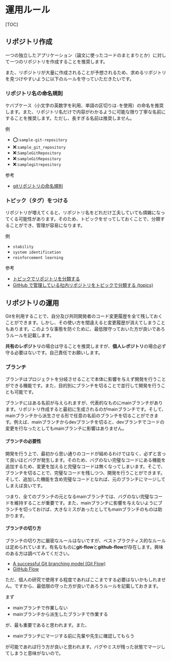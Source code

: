 # 運用ルール

[TOC]

## リポジトリ作成

一つの独立したアプリケーション（論文に使ったコードのまとまりとか）に対して一つのリポジトリを作成することを推奨します。

また、リポジトリが大量に作成されることが予想されるため、求めるリポジトリを見つけやすいように以下のルールを守っていただきたいです。

### リポジトリ名の命名規則

ケバブケース（小文字の英数字を利用、単語の区切りは`-`を使用）の命名を推奨します。また、リポジトリ名だけで内容がわかるように可能な限り丁寧な名前にすることを推奨します。ただし、長すぎる名前は推奨しません。

例

- :o::`sample-git-repository`
- :x::`sample_git_repository`
- :x::`SampleGitRepository`
- :x::`sampleGitRepository`
- :x::`samplegitrepository`

参考

- [gitリポジトリの命名規則](https://zenn.dev/iwatos/articles/cb79814a4b31ed)



### トピック（タグ）をつける

リポジトリが増えてくると、リポジトリ名をどれだけ工夫していても煩雑になってくる可能性があります。そのため、トピックをせってしておくことで、分類することができ、管理が容易になります。

例

- `stability`
- `system identification`
- `reinforcement learning`

参考

- [トピックでリポジトリを分類する](https://docs.github.com/ja/github/administering-a-repository/managing-repository-settings/classifying-your-repository-with-topics)
- [GitHub で管理している社内リポジトリをトピックで分類する (topics)](https://maku77.github.io/git/github/topics.html)



## リポジトリの運用

Gitを利用することで、自分及び共同開発者のコード変更履歴を全て残しておくことができます。しかし、その使い方を間違えると変更履歴が消えてしまうこともあります。このような事態を防ぐために、最低限守っておいた方が良いであろうルールを記載します。

**共有のレポジトリ**の場合は守ることを推奨しますが、**個人レポジトリ**の場合必ず守る必要はないです。自己責任でお願いします。

### ブランチ

ブランチはプロジェクトを分岐させることで本体に影響を与えず開発を行うことができる機能です。また、目的別にブランチを切ることで並行して開発を行うことも可能です。

ブランチにはある名前が与えられますが、代表的なものにmainブランチがあります。リポジトリ作成すると最初に生成されるのがmainブランチです。そして、mainブランチから派生させる形で任意の名前のブランチを切ることができます。例えば、mainブランチからdevブランチを切ると、devブランチでコードの変更を行なったとしてもmainブランチに影響はありません。

#### ブランチの必要性

開発を行う上で、最初から思い通りのコードが組めるわけではなく、必ずと言って良いほどバグが発生します。そのため、バグのない完璧なコードにある機能を追加するため、変更を加えると完璧なコードは無くなってしまいます。そこで、ブランチを切ることで、完璧なコードを残しつつ、開発を行うことができます。そして、追加した機能を含め完璧なコードとなれば、元のブランチにマージしてしまえば良いです。

つまり、全てのブランチの元となるmainブランチでは、バグのない完璧なコードを維持することが重要です。また、mainブランチに影響を与えないようにブランチを切っておけば、大きなミスがあったとしてもmainブランチのものは助かります。

#### ブランチの切り方

ブランチの切り方に厳密なルールはないですが、ベストプラクティス的なルールは定められています。有名なものに**git-flow**と**github-flow**が存在します。興味のある方は調べてみてください。

- [A successful Git branching model (Git Flow)](https://nvie.com/posts/a-successful-git-branching-model/)
- [GitHub Flow](http://scottchacon.com/2011/08/31/github-flow.html)

ただ、個人の研究で使用する程度であればここまでする必要はないかもしれません。ですから、最低限の守った方が良いであろうルールを記載しておきます。

まず

- mainブランチで作業しない
- mainブランチから派生したブランチで作業する

が、最も重要であると思われます。また、

- mainブランチにマージする前に先輩や先生に確認してもらう

が可能であれば行う方が良いと思われます。バグやミスが残った状態でマージしてしまうと意味がないので。











